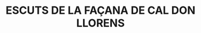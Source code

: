 ---
layout: test
title:  "ESCUTS DE LA FAÇANA DE CAL DON LLORENS"
coordinates:
  - group1:
        - [1.460623483065238, 42.357848335778662]
        - [1.460628795821, 42.357747920644613]
        - [1.46060637230032, 42.35774523673431]
        - [1.460599452063095, 42.357847752447306]
        - [1.460623483065238, 42.357848335778662]
---